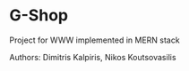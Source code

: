 # G-Shop
Project for WWW implemented in MERN stack


Authors: Dimitris Kalpiris, Nikos Koutsovasilis